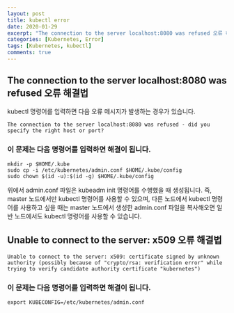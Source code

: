 ```yaml
---
layout: post
title: kubectl error
date: 2020-01-29
excerpt: "The connection to the server localhost:8080 was refused 오류 해결법"
categories: [Kubernetes, Error]
tags: [Kubernetes, kubectl]
comments: true
---
```


## The connection to the server localhost:8080 was refused 오류 해결법
kubectl 명령어를 입력하면 다음 오류 메시지가 발생하는 경우가 있습니다.

```
The connection to the server localhost:8080 was refused - did you specify the right host or port?
```

### 이 문제는 다음 명령어를 입력하면 해결이 됩니다.
```
mkdir -p $HOME/.kube
sudo cp -i /etc/kubernetes/admin.conf $HOME/.kube/config
sudo chown $(id -u):$(id -g) $HOME/.kube/config
```
위에서 admin.conf 파일은 kubeadm init 명령어를 수행했을 때 생성됩니다. 즉, master 노드에서만 kubectl 명령어를 사용할 수 있으며, 다른 노드에서 kubectl 명령어를 사용하고 싶을 때는 master 노드에서 생성한 admin.conf 파일을 복사해오면 일반 노드에서도 kubectl 명령어를 사용할 수 있습니다.

## Unable to connect to the server: x509 오류 해결법
```
Unable to connect to the server: x509: certificate signed by unknown authority (possibly because of "crypto/rsa: verification error" while trying to verify candidate authority certificate "kubernetes")
```

### 이 문제는 다음 명령어를 입력하면 해결이 됩니다.
```
export KUBECONFIG=/etc/kubernetes/admin.conf
```
